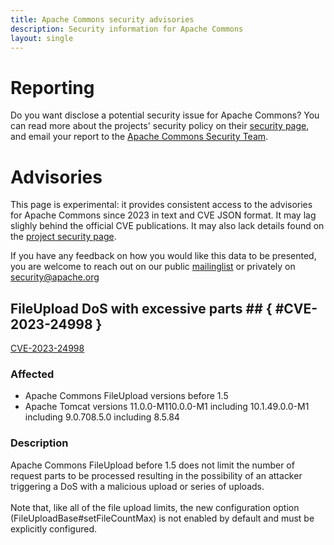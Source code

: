 ```yaml
---
title: Apache Commons security advisories
description: Security information for Apache Commons
layout: single
---
```


# Reporting

Do you want disclose a potential security issue for Apache Commons? You can read more about the projects' security policy on their [security page](https://commons.apache.org/security.html), and email your report to the  [Apache Commons Security Team](mailto:security@commons.apache.org).

# Advisories

This page is experimental: it provides consistent access to the advisories for Apache Commons since 2023 in text and CVE JSON format. It may lag slighly behind the official CVE publications. It may also lack details found on the [project security page](https://commons.apache.org/security.html).

If you have any feedback on how you would like this data to be presented, you are welcome to reach out on our public [mailinglist](/mailinglist) or privately on [security@apache.org](mailto:security@apache.org)

## FileUpload DoS with excessive parts ## { #CVE-2023-24998 }

[CVE-2023-24998](./CVE-2023-24998.cve.json)

### Affected

* Apache Commons FileUpload versions  before 1.5
* Apache Tomcat versions 11.0.0-M110.0.0-M1 including 10.1.49.0.0-M1 including 9.0.708.5.0 including 8.5.84


### Description

<div>Apache Commons FileUpload before 1.5 does not limit the number of request parts to be processed resulting in the possibility of an attacker triggering a DoS with a malicious upload or series of uploads.</div><div><br></div><div>Note that, like all of the file upload limits, the
          new configuration option (FileUploadBase#setFileCountMax) is not
          enabled by default and must be explicitly configured.<br></div>